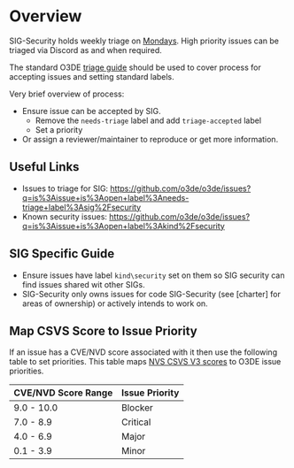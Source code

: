 
# Overview

SIG-Security holds weekly triage on [Mondays](https://lists.o3de.org/g/o3de-calendar/calendar). High priority issues can be triaged via Discord as and when required.

The standard O3DE [triage guide](https://github.com/o3de/community/) should be used to cover process for accepting issues and setting standard labels.

Very brief overview of process:
* Ensure issue can be accepted by SIG. 
    * Remove the `needs-triage` label and add `triage-accepted` label
    * Set a priority
* Or assign a reviewer/maintainer to reproduce or get more information.

## Useful Links
* Issues to triage for SIG: https://github.com/o3de/o3de/issues?q=is%3Aissue+is%3Aopen+label%3Aneeds-triage+label%3Asig%2Fsecurity
* Known security issues: https://github.com/o3de/o3de/issues?q=is%3Aissue+is%3Aopen+label%3Akind%2Fsecurity

## SIG Specific Guide
* Ensure issues have label `kind\security` set on them so SIG security can find issues shared wit other SIGs.
* SIG-Security only owns issues for code SIG-Security (see [charter] for areas of ownership) or actively intends to work on.

## Map CSVS Score to Issue Priority
If an issue has a CVE/NVD score associated with it then use the following table to set priorities. This table maps
[NVS CSVS V3 scores](https://nvd.nist.gov/vuln-metrics/cvss) to O3DE issue priorities.

| CVE/NVD Score Range | Issue Priority |
|---------------------|----------------|
| 9.0 - 10.0          | Blocker        |
| 7.0 - 8.9           | Critical       |
| 4.0 - 6.9           | Major          |
| 0.1 - 3.9           | Minor          |


